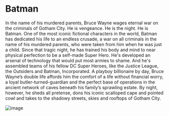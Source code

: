 # Batman
In the name of his murdered parents, Bruce Wayne wages eternal war on the criminals of Gotham City. He is vengeance. He is the night. He is Batman.
One of the most iconic fictional characters in the world, Batman has dedicated his life to an endless crusade,
a war on all criminals in the name of his murdered parents, who were taken from him when he was just a child. Since that tragic night, 
he has trained his body and mind to near physical perfection to be a self-made Super Hero. He's developed an arsenal of technology that would put most armies to shame. 
And he's assembled teams of his fellow DC Super Heroes, like the Justice League, the Outsiders and Batman, Incorporated.
A playboy billionaire by day, Bruce Wayne’s double life affords him the comfort of a life without financial worry, 
a loyal butler-turned-guardian and the perfect base of operations in the ancient network of caves beneath his family’s sprawling estate. 
By night, however, he sheds all pretense, dons his iconic scalloped cape and pointed cowl and takes to the shadowy streets, skies and rooftops of Gotham City.

![image](https://user-images.githubusercontent.com/104831108/166442402-68a139de-e1c0-4d91-bf56-a1a80b0959d1.png)
